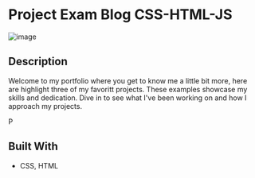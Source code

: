 # Project Exam Blog CSS-HTML-JS

![image](https://github.com/Ole12345678910/PortfolioSkole/assets/144427985/dc83a86f-580d-486f-9149-2fc1d6516c75)

## Description

Welcome to my portfolio where you get to know me a little bit more, here are highlight three of my favoritt projects. 
These examples showcase my skills and dedication. 
Dive in to see what I've been working on and how I approach my projects.


P

## Built With

- CSS, HTML
